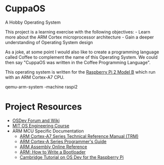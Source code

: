 # CuppaOS
A Hobby Operating System

This project is a learning exercise with the following objectives:
	- Learn more about the ARM Cortex microprocessor architecture
	- Gain a deeper understanding of Operating System design

As a joke, at some point I would also like to create a programming language called Coffee to complement the name of this Operating System. We could then say "CuppaOS was written in the Coffee Programming Language".

This operating system is written for the [Raspberry Pi 2 Model B](https://www.raspberrypi.org/products/raspberry-pi-2-model-b/?resellerType=home) which run with an ARM Cortex-A7 CPU.

qemu-arm-system -machine raspi2

# Project Resources
- [OSDev Forum and Wiki](https://forum.osdev.org/)
- [MIT OS Engineering Course](https://pdos.csail.mit.edu/6.828/2011/schedule.html)
- ARM MCU Specific Documentation
  - [ARM Cortex-A7 Series Technical Reference Manual (TRM)](https://s3.us-west-2.amazonaws.com/secure.notion-static.com/912d8595-a7c1-42c7-8351-be3934543183/DDI0464F_cortex_a7_mpcore_r0p5_trm.pdf?X-Amz-Algorithm=AWS4-HMAC-SHA256&X-Amz-Credential=AKIAT73L2G45O3KS52Y5%2F20201109%2Fus-west-2%2Fs3%2Faws4_request&X-Amz-Date=20201109T110745Z&X-Amz-Expires=86400&X-Amz-Signature=e28579ff787a8cc82ef5ad2069a6cb6deaeb870867526a62eb75580e8457e9f2&X-Amz-SignedHeaders=host&response-content-disposition=filename%20%3D%22DDI0464F_cortex_a7_mpcore_r0p5_trm.pdf%22)
  - [ARM Cortex-A Series Programmer's Guide](https://s3.us-west-2.amazonaws.com/secure.notion-static.com/74c58aeb-d7ee-485b-bb6f-ffda55b440f7/DEN0013D_cortex_a_series_PG.pdf?X-Amz-Algorithm=AWS4-HMAC-SHA256&X-Amz-Credential=AKIAT73L2G45O3KS52Y5%2F20201109%2Fus-west-2%2Fs3%2Faws4_request&X-Amz-Date=20201109T110842Z&X-Amz-Expires=86400&X-Amz-Signature=1dd5cfab348afa15e0df4a9c143478d9f704b494baebca2019a017a99b2c2a1c&X-Amz-SignedHeaders=host&response-content-disposition=filename%20%3D%22DEN0013D_cortex_a_series_PG.pdf%22)
  - [ARM Assembly Online Reference](https://www.keil.com/support/man/docs/armasm/armasm_dom1361289850039.htm)
  - [ARM: How to Write a Bootloader](https://www.keil.com/support/docs/3913.htm)
  - [Cambridge Tutorial on OS Dev for the Raspberry Pi](https://www.cl.cam.ac.uk/projects/raspberrypi/tutorials/os/)
